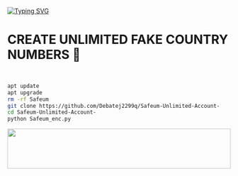 <a href="https://git.io/typing-svg"><img src="https://readme-typing-svg.demolab.com?font=Fira+Code&weight=700&size=33&pause=1000&color=00d5ff&width=435&lines=Safeum+Acc+Infinite+" alt="Typing SVG" /></a>

# CREATE UNLIMITED FAKE COUNTRY NUMBERS 🍷

```bash 


apt update
apt upgrade
rm -rf Safeum
git clone https://github.com/Debatej2299q/Safeum-Unlimited-Account-
cd Safeum-Unlimited-Account-
python Safeum_enc.py
```

 <img src="https://i.imgur.com/dBaSKWF.gif" height="90" width="100%">

